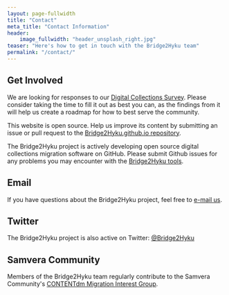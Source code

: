 ```yaml
---
layout: page-fullwidth
title: "Contact"
meta_title: "Contact Information"
header:
    image_fullwidth: "header_unsplash_right.jpg"
teaser: "Here's how to get in touch with the Bridge2Hyku team"
permalink: "/contact/"
---
```


## Get Involved

We are looking for responses to our [Digital Collections Survey](survey.md). Please consider taking the time to fill it out as best you can, as the findings from it will help us create a roadmap for how to best serve the community.

This website is open source. Help us improve its content by submitting an issue or pull request to the [Bridge2Hyku.github.io repository](https://github.com/Bridge2Hyku/Bridge2Hyku.github.io).

The Bridge2Hyku project is actively developing open source digital collections migration software on GitHub. Please submit Github issues for any problems you may encounter with the [Bridge2Hyku tools](https://github.com/bridge2hyku).

## Email

If you have questions about the Bridge2Hyku project, feel free to <a href="mailto:tcrocken@uh.edu">e-mail us</a>.

## Twitter

The Bridge2Hyku project is also active on Twitter: [@Bridge2Hyku](https://twitter.com/Bridge2Hyku)

## Samvera Community

Members of the Bridge2Hyku team regularly contribute to the Samvera Community's [CONTENTdm Migration Interest Group](https://wiki.duraspace.org/display/samvera/CONTENTdm+Migration+Interest+Group).
